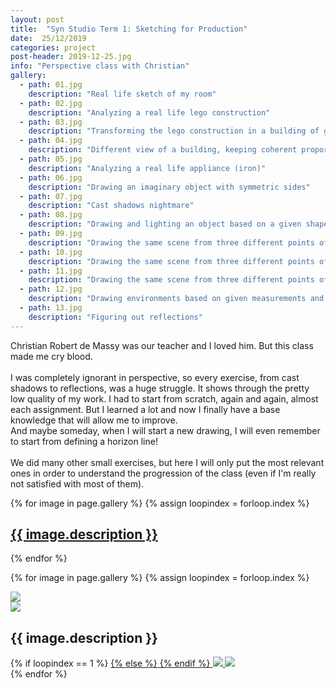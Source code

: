 ```yaml
---
layout: post
title:  "Syn Studio Term 1: Sketching for Production"
date:  25/12/2019
categories: project
post-header: 2019-12-25.jpg
info: "Perspective class with Christian"
gallery:
  - path: 01.jpg
    description: "Real life sketch of my room"
  - path: 02.jpg
    description: "Analyzing a real life lego construction"
  - path: 03.jpg
    description: "Transforming the lego construction in a building of given dimensions"
  - path: 04.jpg
    description: "Different view of a building, keeping coherent proportions"
  - path: 05.jpg
    description: "Analyzing a real life appliance (iron)"
  - path: 06.jpg
    description: "Drawing an imaginary object with symmetric sides"
  - path: 07.jpg
    description: "Cast shadows nightmare"
  - path: 08.jpg
    description: "Drawing and lighting an object based on a given shape"
  - path: 09.jpg
    description: "Drawing the same scene from three different points of view - 1"
  - path: 10.jpg
    description: "Drawing the same scene from three different points of view - 2"
  - path: 11.jpg
    description: "Drawing the same scene from three different points of view - 3"
  - path: 12.jpg
    description: "Drawing environments based on given measurements and descriptions"
  - path: 13.jpg
    description: "Figuring out reflections"
---
```


Christian Robert de Massy was our teacher and I loved him. But this class made me cry blood.
<br> <br>
I was completely ignorant in perspective, so every exercise, from cast shadows to reflections, was a huge struggle. It shows through the pretty low quality of my work. I had to start from scratch, again and again, almost each assignment. But I learned a lot and now I finally have a base knowledge that will allow me to improve.
<br>
And maybe someday, when I will start a new drawing, I will even remember to start from defining a horizon line!
<br> <br>
We did many other small exercises, but here I will only put the most relevant ones in order to understand the progression of the class (even if I'm really not satisfied with most of them).

<div class="thumb-grid">
  {% for image in page.gallery %}
  {% assign loopindex = forloop.index %}
        <a href="#id{{ loopindex }}" class= "thumb-link">
          <div class="thumb" style="background-image: url('{{ site.baseurl }}/img/posts/2019-12-25/{{ image.path }}');">
            <div class="caption">
              <h2> {{ image.description }} </h2>
            </div>
          </div>
        </a>
  {% endfor %}
</div>

{% for image in page.gallery %}
{% assign loopindex = forloop.index %}
  <div id="id{{ loopindex }}" class="popup" >
    <a href="#" >
      <img src="{{ site.baseurl }}/img/closebtn.png" class="closebtn" />
    </a>
    <div class="gallery" >
      <img src="{{ site.baseurl }}/img/posts/2019-12-25/{{ image.path }}" class="image" />
    </div>
    <div class="image-info-post">
      <h2> {{ image.description }} </h2>
        {% if loopindex == 1 %}
          <a href="#" >
        {% else %}
          <a href="#id{{ loopindex | minus: 1 }}" >
        {% endif %}
        <img src="{{ site.baseurl }}/img/backbtn.png" class="backbtn" >
      </a>
      <a href="#id{{ loopindex | plus: 1 }}" >
        <img src="{{ site.baseurl }}/img/nextbtn.png" class="nextbtn" />
      </a>
    </div>
  </div>
{% endfor %}

